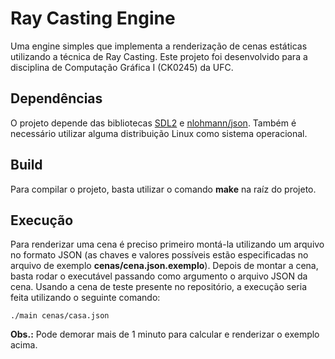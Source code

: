 # Ray Casting Engine

Uma engine simples que implementa a renderização de cenas estáticas utilizando a técnica de Ray Casting.
Este projeto foi desenvolvido para a disciplina de Computação Gráfica I (CK0245) da UFC.

## Dependências

O projeto depende das bibliotecas [SDL2](https://github.com/libsdl-org/SDL) e [nlohmann/json](https://github.com/nlohmann/json). Também é necessário utilizar alguma distribuição Linux como sistema operacional.

## Build

Para compilar o projeto, basta utilizar o comando **make** na raíz do projeto.

## Execução

Para renderizar uma cena é preciso primeiro montá-la utilizando um arquivo no formato JSON (as chaves e valores possíveis estão especificadas no arquivo de exemplo **cenas/cena.json.exemplo**).
Depois de montar a cena, basta rodar o executável passando como argumento o arquivo JSON da cena. Usando a cena de teste presente no repositório, a execução seria feita utilizando o seguinte comando:
```console
./main cenas/casa.json
```
**Obs.:** Pode demorar mais de 1 minuto para calcular e renderizar o exemplo acima.
